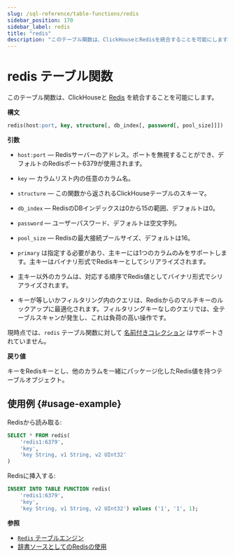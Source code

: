 ```yaml
---
slug: /sql-reference/table-functions/redis
sidebar_position: 170
sidebar_label: redis
title: "redis"
description: "このテーブル関数は、ClickHouseとRedisを統合することを可能にします。"
---
```



# redis テーブル関数

このテーブル関数は、ClickHouseと [Redis](https://redis.io/) を統合することを可能にします。

**構文**

```sql
redis(host:port, key, structure[, db_index[, password[, pool_size]]])
```

**引数**

- `host:port` — Redisサーバーのアドレス。ポートを無視することができ、デフォルトのRedisポート6379が使用されます。

- `key` — カラムリスト内の任意のカラム名。

- `structure` — この関数から返されるClickHouseテーブルのスキーマ。

- `db_index` — RedisのDBインデックスは0から15の範囲、デフォルトは0。

- `password` — ユーザーパスワード、デフォルトは空文字列。

- `pool_size` — Redisの最大接続プールサイズ、デフォルトは16。

- `primary` は指定する必要があり、主キーには1つのカラムのみをサポートします。主キーはバイナリ形式でRedisキーとしてシリアライズされます。

- 主キー以外のカラムは、対応する順序でRedis値としてバイナリ形式でシリアライズされます。

- キーが等しいかフィルタリング内のクエリは、Redisからのマルチキーのルックアップに最適化されます。フィルタリングキーなしのクエリでは、全テーブルスキャンが発生し、これは負荷の高い操作です。

現時点では、`redis` テーブル関数に対して [名前付きコレクション](/operations/named-collections.md) はサポートされていません。

**戻り値**

キーをRedisキーとし、他のカラムを一緒にパッケージ化したRedis値を持つテーブルオブジェクト。

## 使用例 {#usage-example}

Redisから読み取る:

```sql
SELECT * FROM redis(
    'redis1:6379',
    'key',
    'key String, v1 String, v2 UInt32'
)
```

Redisに挿入する:

```sql
INSERT INTO TABLE FUNCTION redis(
    'redis1:6379',
    'key',
    'key String, v1 String, v2 UInt32') values ('1', '1', 1);
```

**参照**

- [`Redis` テーブルエンジン](/engines/table-engines/integrations/redis.md)
- [辞書ソースとしてのRedisの使用](/sql-reference/dictionaries/index.md#redis)
